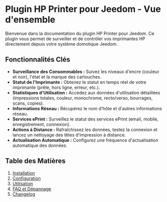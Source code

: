 # Plugin HP Printer pour Jeedom - Vue d'ensemble

Bienvenue dans la documentation du plugin HP Printer pour Jeedom. Ce plugin vous permet de surveiller et de contrôler vos imprimantes HP directement depuis votre système domotique Jeedom.

## Fonctionnalités Clés

*   **Surveillance des Consommables :** Suivez les niveaux d'encre (couleur et noir), l'état et la marque des cartouches.
*   **Statut de l'Imprimante :** Obtenez le statut en temps réel de votre imprimante (prête, hors ligne, erreur, etc.).
*   **Statistiques d'Utilisation :** Accédez aux données d'utilisation détaillées (impressions totales, couleur, monochrome, recto/verso, bourrages, scans, copies).
*   **Informations Réseau :** Récupérez le nom d'hôte et d'autres informations réseau.
*   **Services ePrint :** Surveillez le statut des services ePrint (email, mobile, enregistrement, connexion).
*   **Actions à Distance :** Rafraîchissez les données, testez la connexion et lancez un nettoyage des têtes d'impression à distance.
*   **Actualisation Automatique :** Configurez une fréquence d'actualisation automatique des données.

## Table des Matières

1.  [Installation](installation.md)
2.  [Configuration](configuration.md)
3.  [Utilisation](utilisation.md)
4.  [FAQ et Dépannage](faq.md)
5.  [Changelog](changelog.md)
